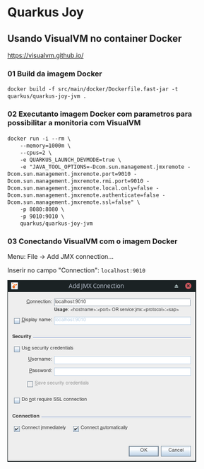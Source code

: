 # Quarkus Joy

## Usando VisualVM no container Docker

https://visualvm.github.io/ 

### 01 Build da imagem Docker

```
docker build -f src/main/docker/Dockerfile.fast-jar -t quarkus/quarkus-joy-jvm .
```

### 02 Executanto imagem Docker com parametros para possibilitar a monitoria com VisualVM 

```
docker run -i --rm \
    --memory=1000m \
    --cpus=2 \
    -e QUARKUS_LAUNCH_DEVMODE=true \
    -e "JAVA_TOOL_OPTIONS=-Dcom.sun.management.jmxremote -Dcom.sun.management.jmxremote.port=9010 -Dcom.sun.management.jmxremote.rmi.port=9010 -Dcom.sun.management.jmxremote.local.only=false -Dcom.sun.management.jmxremote.authenticate=false -Dcom.sun.management.jmxremote.ssl=false" \
    -p 8080:8080 \
    -p 9010:9010 \
    quarkus/quarkus-joy-jvm
```

### 03 Conectando VisualVM com o imagem Docker

Menu: File -> Add JMX connection...

Inserir no campo "Connection": `localhost:9010`

![VisualVM add JMX connection](visulavm-add-jmx.png) 

